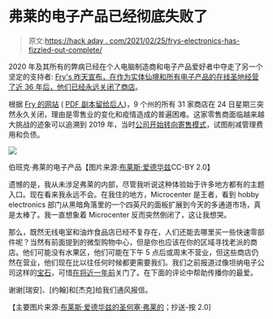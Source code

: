 # 弗莱的电子产品已经彻底失败了

> 原文:[https://hack aday . com/2021/02/25/frys-electronics-has-fizzled-out-complete/](https://hackaday.com/2021/02/25/frys-electronics-has-fizzled-out-completely/)

2020 年及其所有的弊病已经在个人电脑制造商和电子产品爱好者中夺走了另一个坚定的支持者: [Fry's 昨天宣布，在作为实体仙境和所有电子产品的在线圣地经营了近 36 年后，他们已经永远关闭了商店](https://arstechnica.com/information-technology/2021/02/frys-electronics-is-no-more-and-all-30-stores-will-soon-close/)。

根据 [Fry 的网站](https://www.frys.com/) ( [PDF 副本留给后人](https://hackaday.com/wp-content/uploads/2021/02/frys-electronics-out-of-business-webpage-fetched-2021-02-25.pdf))，9 个州的所有 31 家商店在 24 日星期三突然永久关闭，理由是零售业的变化和疫情造成的普遍困难。这家零售商面临越来越大挑战的迹象可以追溯到 2019 年，当时[公司开始转向寄售模式](https://www.pocnetwork.net/technology-news/frys-electronics-stores-are-looking-empty-as-they-go-through-changes/)，试图削减管理费用和负债。

[![](../Images/e63ac21eadf94d5115a3fc6c64cd6851.png)](https://hackaday.com/wp-content/uploads/2021/02/frys-burbank-spaceship-crash.jpg) 

伯班克·弗莱的电子产品【图片来源:[布莱斯·爱德华兹](https://flic.kr/p/mieB6)CC-BY 2.0】

遗憾的是，我从未涉足弗莱的内部，尽管我听说这种体验始于许多地方都有的主题入口。现在看来我永远不会。在我住的地方，Microcenter 是王者，看到 hobby electronics 部门从黑暗角落里的一个四英尺的面板扩展到今天的多通道市场，真是太棒了。我一直想象着 Microcenter 反而突然倒闭了，这让我想哭。

那么，既然无线电室和油炸食品店已经不复存在，人们还能去哪里买一些快速零部件呢？当然有前面提到的微型购物中心，但是你也应该在你的区域寻找老派的商店。他们可能没有水果区，他们可能在下午 5 点后或周末不营业，但这些商店仍然在营业，他们现在比以往任何时候都更需要我们。我们之前报道过像坦纳电子公司这样的[宝石](https://hackaday.com/2015/12/07/the-death-of-surplus/)，可惜[在将近一年前](https://hackaday.com/2020/03/15/hackaday-links-march-15-2020/)关门了。在下面的评论中帮助传播你的最爱。

谢谢[瑞安]、[约翰]和[杰克]给我们通风报信。

【主要图片来源:[布莱斯·爱德华兹的圣何塞·弗莱的](https://flic.kr/p/4sTGUy)；抄送-按 2.0]